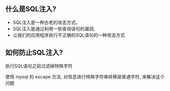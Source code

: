 ## 什么是SQL注入?

- SQL注入是一种古老的攻击方式，
- SQL注入是通过利用一些查询语句的漏洞,
- 让我们的应用程序执行不正确的SQL语句的一种攻击方式



## 如何防止SQL注入?

执行SQL语句之前过滤掉特殊字符

使用 mysql 的 escape 方法, 对信息进行特殊字符串转移层普通字符, 来解决这个问题